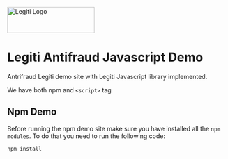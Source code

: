 <p>
  <img src="https://s3-sa-east-1.amazonaws.com/com.legiti.static-assets/images/legiti_logo_black.png" width="200" height="60" alt="Legiti Logo"> </img>
</p>

# Legiti Antifraud Javascript Demo
Antrifraud Legiti demo site with Legiti Javascript library implemented. 

We have both npm and `<script>` tag

## Npm Demo
Before running the npm demo site make sure you have installed all the `npm modules`. To do that you need to run the following code:
```
npm install 
```
